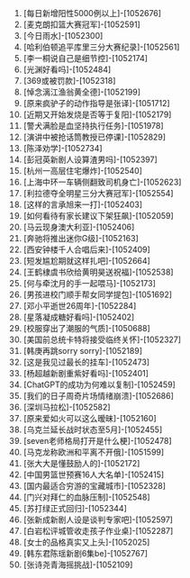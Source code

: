 
1. [每日新增阳性5000例以上]-[1052676]
1. [麦克朗扣篮大赛冠军]-[1052591]
1. [今日雨水]-[1052300]
1. [哈利伯顿追平库里三分大赛纪录]-[1052561]
1. [李一桐说自己是细节控]-[1052174]
1. [光渊好看吗]-[1052484]
1. [369或被罚款]-[1052318]
1. [悼念漓江渔翁黄全德]-[1052199]
1. [原来疯驴子的动作指导是张译]-[1051712]
1. [近期又开始发烧是否等于复阳]-[1052179]
1. [警犬满脸是血坚持执行任务]-[1051978]
1. [演讲中被抢话筒教授已停课]-[1052829]
1. [陈泽劝学]-[1052734]
1. [彭冠英新剧人设算渣男吗]-[1052397]
1. [杭州一高层住宅爆炸]-[1052540]
1. [上海中环一车辆侧翻致司机身亡]-[1052623]
1. [利拉德夺全明星三分大赛冠军]-[1052554]
1. [这样的言承旭来一打]-[1052403]
1. [如何看待有家长建议下架狂飙]-[1052059]
1. [马云现身澳大利亚]-[1052406]
1. [奔驰将推出迷你G级]-[1052163]
1. [西安钟楼千人合唱后来]-[1052409]
1. [短发尴尬期就这样扎吧]-[1052664]
1. [王鹤棣虞书欣给黄明昊送祝福]-[1052538]
1. [何与牵沈月的手一起喂马]-[1052173]
1. [男孩进校门顺手帮女同学提包]-[1051692]
1. [邓小平逝世26周年]-[1052284]
1. [星落凝成糖好看吗]-[1052402]
1. [校服穿出了潮服的气质]-[1050688]
1. [美国前总统卡特将接受临终关怀]-[1052327]
1. [韩庚再跳sorry sorry]-[1052189]
1. [这是我见过最长的挂车]-[1052473]
1. [杨超越新剧重紫好看吗]-[1052401]
1. [ChatGPT的成功为何难以复制]-[1052459]
1. [我们的日子周奇片场情绪崩溃]-[1052686]
1. [深圳马拉松]-[1052582]
1. [原来爱如火可以这么暧昧]-[1052160]
1. [乌克兰延长战时状态至5月]-[1052455]
1. [seven老师格局打开是什么梗]-[1052478]
1. [马克龙称欧洲和平离不开俄]-[1051599]
1. [张大大是懂鼓励人的]-[1052172]
1. [中国男篮世预赛16人大名单]-[1052415]
1. [国内最适合穷游的宝藏城市]-[1052328]
1. [门兴对拜仁的血脉压制]-[1052548]
1. [苏打绿正式回归]-[1052344]
1. [张新成新剧人设是谈判专家吧]-[1052597]
1. [白岩松评城管收走孩子作业桌]-[1052287]
1. [女士的品格真实又上头]-[1052025]
1. [韩东君陈瑶新剧6集be]-[1052767]
1. [张诗尧青海摇挑战]-[1052109]